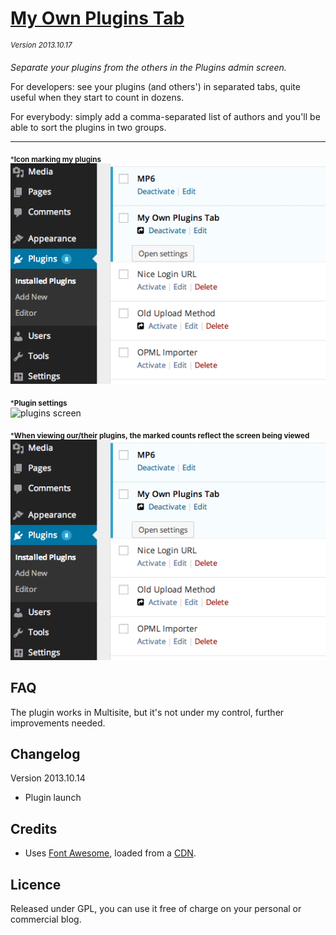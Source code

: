 # [My Own Plugins Tab](https://github.com/brasofilo/My-Own-Plugins-Tab)
<sup>*Version 2013.10.17*</sup>

*Separate your plugins from the others in the Plugins admin screen.*

For developers: see your plugins (and others') in separated tabs, quite useful when they start to count in dozens.

For everybody: simply add a comma-separated list of authors and you'll be able to sort the plugins in two groups.

----
<sub>***Icon marking my plugins**</sub>  
![plugins screen](assets/screenshot-1.png)

<sub>***Plugin settings**</sub>  
![plugins screen](assets/screenshot-2.png)

<sub>***When viewing our/their plugins, the marked counts reflect the screen being viewed**</sub>  
![plugins screen](assets/screenshot-1.png)


## FAQ
The plugin works in Multisite, but it's not under my control, further improvements needed.

## Changelog

Version 2013.10.14
* Plugin launch

## Credits
 - Uses [Font Awesome](http://fortawesome.github.io/Font-Awesome/), loaded from a [CDN](http://www.bootstrapcdn.com/#tab_fontawesome).

## Licence
Released under GPL, you can use it free of charge on your personal or commercial blog.